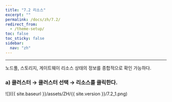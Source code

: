 ```yaml
---
title: "7.2 리소스"
excerpt: ""
permalink: /docs/zh/7.2/
redirect_from:
  - /theme-setup/
toc: false
toc_sticky: false
sidebar:
  nav: "zh"
---
```


---
노드풀, 스토리지, 게이트웨이 리소스 상태의 정보를 종합적으로 확인 가능하다.

### a\) 클러스터 → 클러스터 선택 → 리소스를 클릭한다.
![]({{ site.baseurl }}/assets/ZH/{{ site.version }}/7.2_1.png)
